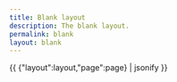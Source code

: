 ```yaml
---
title: Blank layout
description: The blank layout.
permalink: blank
layout: blank
---
```

{{ {"layout":layout,"page":page} | jsonify }}